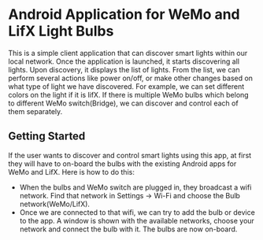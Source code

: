 # Android Application for WeMo and LifX Light Bulbs

This is a simple client application that can discover smart lights within our local network. Once the application is launched, it starts discovering all lights. Upon discovery, it displays the list of lights. From the list, we can perform several actions like power on/off, or make other changes based on what type of light we have discovered. For example, we can set different colors on the light if it is lifX. If there is multiple WeMo bulbs which belong to different WeMo switch(Bridge), we can discover and control each of them separately. 

## Getting Started

If the user wants to discover and control smart lights using this app, at first they will have to on-board the bulbs with the existing Android apps for WeMo and LifX. Here is how to do this:

* When the bulbs and WeMo switch are plugged in, they broadcast a wifi network. Find that network in Settings -> Wi-Fi and choose the Bulb network(WeMo/LifX).  
* Once we are connected to that wifi, we can try to add the bulb or device to the app. A window is shown with the available networks, choose your network and connect the bulb with it. The bulbs are now on-board.



